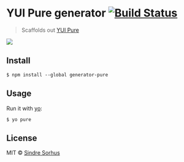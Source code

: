 # YUI Pure generator [![Build Status](https://travis-ci.org/sindresorhus/generator-pure.svg?branch=master)](https://travis-ci.org/sindresorhus/generator-pure)

> Scaffolds out [YUI Pure](https://github.com/yui/pure)

![](screenshot.png)


## Install

```
$ npm install --global generator-pure
```


## Usage

Run it with [yo](https://github.com/yeoman/yo):

```
$ yo pure
```


## License

MIT © [Sindre Sorhus](http://sindresorhus.com)
